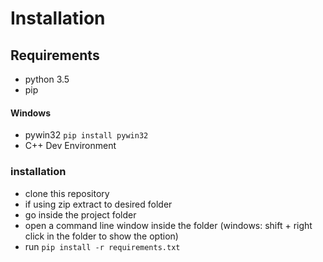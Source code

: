 # Installation
## Requirements
- python 3.5
- pip
#### Windows
- pywin32 ```pip install pywin32```
- C++ Dev Environment
### installation
- clone this repository
- if using zip extract to desired folder
- go inside the project folder
- open a command line window inside the folder (windows: shift + right click in the folder to show the option)
- run ```pip install -r requirements.txt```
